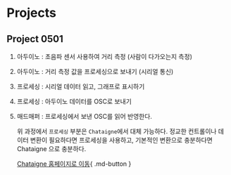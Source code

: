 # Projects

## Project 0501
1. 아두이노 : 초음파 센서 사용하여 거리 측정 (사람이 다가오는지 측정)
1. 아두이노 : 거리 측정 값을 프로세싱으로 보내기 (시리얼 통신)
1. 프로세싱 : 시리얼 데이터 읽고, 그래프로 표시하기
1. 프로세싱 : 아두이노 데이터를 OSC로 보내기
1. 매드매퍼 : 프로세싱에서 보낸 OSC를 읽어 반영한다.

    위 과정에서 `프로세싱` 부분은 `Chataigne`에서 대체 가능하다.
    정교한 컨트롤이나 데이터 변환이 필요하다면 프로세싱을 사용하고, 기본적인 변환으로 충분하다면 Chataigne 으로 충분하다.
    
    [Chataigne 홈페이지로 이동](https://benjamin.kuperberg.fr/chataigne/en){ .md-button }
